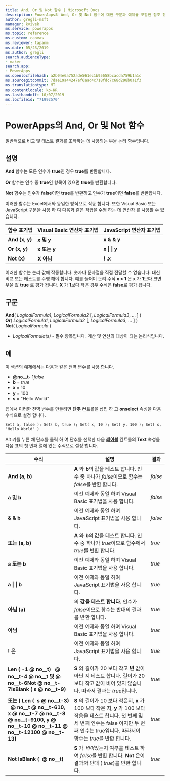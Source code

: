 ```yaml
---
title: And, Or 및 Not 함수 | Microsoft Docs
description: PowerApps의 And, Or 및 Not 함수에 대한 구문과 예제를 포함한 참조 정보
author: gregli-msft
manager: kvivek
ms.service: powerapps
ms.topic: reference
ms.custom: canvas
ms.reviewer: tapanm
ms.date: 05/23/2019
ms.author: gregli
search.audienceType:
- maker
search.app:
- PowerApps
ms.openlocfilehash: a2b04e6a752ade561ec1b95658bcacda759b1a1c
ms.sourcegitcommit: 7dae19a44247ef6aad4c718fdc7c68d298b0a1f3
ms.translationtype: MT
ms.contentlocale: ko-KR
ms.lasthandoff: 10/07/2019
ms.locfileid: "71992570"
---
```

# <a name="and-or-and-not-functions-in-powerapps"></a>PowerApps의 And, Or 및 Not 함수

일반적으로 비교 및 테스트 결과를 조작하는 데 사용되는 부울 논리 함수입니다.

## <a name="description"></a>설명

**And** 함수는 모든 인수가 **true**인 경우 **true**를 반환합니다.

**Or** 함수는 인수 중 **true**인 항목이 있으면 **true**를 반환합니다.

**Not** 함수는 인수가 **false**이면 **true**를 반환하고 인수가 **true**이면 **false**를 반환합니다.

이러한 함수는 Excel에서와 동일한 방식으로 작동 합니다. 또한 Visual Basic 또는 JavaScript 구문을 사용 하 여 다음과 같은 작업을 수행 하는 데 [연산자](operators.md) 를 사용할 수 있습니다.

| 함수 표기법 | Visual Basic 연산자 표기법 | JavaScript 연산자 표기법 |
| -------------|------------|--------|
| **And (x, y)** | **x 및 y** | **x & & y** |
| **Or (x, y)** | **x 또는 y** | **x &#124; &#124; y** |
| **Not (x)** | **X 아님** | **! .x** |

이러한 함수는 논리 값에 작동합니다. 숫자나 문자열을 직접 전달할 수 없습니다. 대신 비교 또는 테스트를 수행 해야 합니다. 예를 들어이 논리 수식 **x > 1** 은 **x** 가 **1**보다 크면 부울 값 **true** 로 평가 됩니다. **X** 가 **1**보다 작은 경우 수식은 **false**로 평가 됩니다.

## <a name="syntax"></a>구문

**And**( *LogicalFormula1*, *LogicalFormula2* [, *LogicalFormula3*, ... ] )<br>
**Or**( *LogicalFormula1*, *LogicalFormula2* [, *LogicalFormula3*, ... ] )<br>
**Not**( *LogicalFormula* )

- *LogicalFormula(s)* - 필수 항목입니다.  계산 및 연산의 대상이 되는 논리식입니다.

## <a name="examples"></a>예

이 섹션의 예제에서는 다음과 같은 전역 변수를 사용 합니다.

- **@no__t-** 1*false*
- **b** = *true*
- **x** = 10
- **y** = 100
- **s** = "Hello World"

앱에서 이러한 전역 변수를 만들려면 [**단추**](../controls/control-button.md) 컨트롤을 삽입 하 고 **onselect** 속성을 다음 수식으로 설정 합니다.

```powerapps-dot
Set( a, false ); Set( b, true ); Set( x, 10 ); Set( y, 100 ); Set( s, "Hello World" )
```

Alt 키를 누른 채 단추를 클릭 하 여 단추를 선택한 다음 [**레이블**](../controls/control-text-box.md) 컨트롤의 **Text** 속성을 다음 표의 첫 번째 열에 있는 수식으로 설정 합니다.

| 수식 | 설명 | 결과 |
|---------|-------------|--------|
| **And (a, b)** | **A** 와 **b**의 값을 테스트 합니다.  인수 중 하나가 *false*이므로 함수는 *false*를 반환 합니다. | *false* |
| **a 및 b** | 이전 예제와 동일 하며 Visual Basic 표기법을 사용 합니다. | *false* |
| **& & b** | 이전 예제와 동일 하며 JavaScript 표기법을 사용 합니다. | *false* |
| **또는 (a, b)** | **A** 와 **b**의 값을 테스트 합니다. 인수 중 하나가 *true*이므로 함수에서 *true*를 반환 합니다. | *true* |
| **a 또는 b** | 이전 예제와 동일 하며 Visual Basic 표기법을 사용 합니다. | *true* |
| **a &#124; &#124; b** | 이전 예제와 동일 하며 JavaScript 표기법을 사용 합니다. | *true* |
| **아님 (a)** | 의 **값을 테스트 합니다.** 인수가 *false*이므로 함수는 반대의 결과를 반환 합니다. | *true* |
| **아님** | 이전 예제와 동일 하며 Visual Basic 표기법을 사용 합니다. | *true* |
| **! 은** | 이전 예제와 동일 하며 JavaScript 표기법을 사용 합니다. | *true* |
| **Len (&nbsp;-1 @ no__t) &nbsp; @ no__t-4 @ no__t 및 @ no__t-6Not @ no__t-7IsBlank (&nbsp;s @ no__t-9)** | **S** 의 길이가 20 보다 작고 **빈** 값이 아닌 지 테스트 합니다. 길이가 20 보다 작고 값이 비어 있지 않습니다. 따라서 결과는 *true*입니다. | *true* |
| **또는 (&nbsp;Len (&nbsp; s @ no__t-3) &nbsp; @ no__t @ no__t-610, x @ no__t-7 @ no__t-8 @ no__t-9100, y @ no__t-10 @ no__t-11 @ no__t-12100 @ no__t-13)** | **S** 의 길이가 10 보다 적은지, **x** 가 100 보다 작은 지, **y** 가 100 보다 작음을 테스트 합니다. 첫 번째 및 세 번째 인수는 false 이지만 두 번째 인수는 true입니다. 따라서이 함수는 *true*를 반환 합니다. | *true* |
| **Not IsBlank (&nbsp; @ no__t)** | **S** 가 *비어*있는지 여부를 테스트 하 여 *false*를 반환 합니다. **Not** 은이 결과와 반대 ( *true*)를 반환 합니다. | *true* |